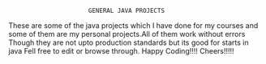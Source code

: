                           GENERAL JAVA PROJECTS
These are some of the java projects which I have done for my courses and some of them are my personal projects.All of them work without errors
Though they are not upto production standards but its good for starts  in java
Fell free to edit or browse through.
Happy Coding!!!!
Cheers!!!!!
